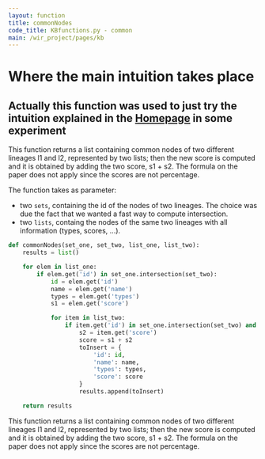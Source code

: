 ```yaml
---
layout: function
title: commonNodes
code_title: KBfunctions.py - common
main: /wir_project/pages/kb
---
```

# Where the main intuition takes place
## Actually this function was used to just try the intuition explained in the [Homepage](/index.html) in some experiment

This function returns a list containing common nodes of two different lineages l1 and l2, represented by two lists; then the new score is computed and it is obtained by adding the two score, s1 + s2. The 
formula on the paper does not apply since the scores are not percentage.

The function takes as parameter:
- two ```sets```, containing the id of the nodes of two lineages. The choice was due the fact that we wanted a fast way to compute intersection.
- two ```lists```, containg the nodes of the same two lineages with all information (types, scores, ...).

```python
def commonNodes(set_one, set_two, list_one, list_two):
    results = list()

    for elem in list_one:
        if elem.get('id') in set_one.intersection(set_two):
            id = elem.get('id')
            name = elem.get('name')
            types = elem.get('types')
            s1 = elem.get('score')

            for item in list_two:
                if item.get('id') in set_one.intersection(set_two) and item.get('id') == id:
                    s2 = item.get('score')
                    score = s1 + s2
                    toInsert = {
                        'id': id,
                        'name': name,
                        'types': types,
                        'score': score
                    }
                    results.append(toInsert)

    return results
```
This function returns a list containing common nodes of two different lineages l1 and l2, represented by two lists; then the new score is computed and it is obtained by adding the two score, s1 + s2. The 
formula on the paper does not apply since the scores are not percentage.
